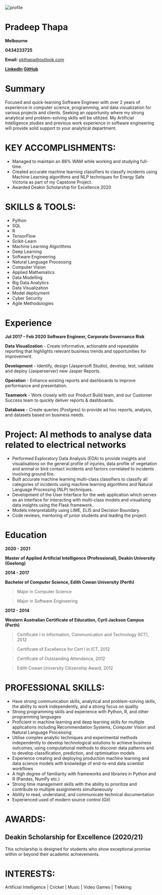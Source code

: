 ﻿![profile](https://media-exp1.licdn.com/dms/image/C5603AQG09cq21YPNJQ/profile-displayphoto-shrink_400_400/0/1619774555042?e=1625702400&v=beta&t=BBzXIEYqVKr2ucF97zg1Ni0E3K6s0Z_ioZVx9C0hyZM)


# Pradeep Thapa

**Melbourne**

**0434233725**

**Email:** pkthapa@outlook.com

**[LinkedIn](https://www.linkedin.com/in/pradeep-thapa-522424104/)  [GitHub](https://github.com/PradeepThapa)**

# Summary

Focused and quick-learning Software Engineer with over 2 years of experience in computer science, programming, and data visualization for various projects and clients. Seeking an opportunity where my strong analytical and problem-solving skills will be utilized. My Artificial Intelligence studies and previous work experience in software engineering will provide solid support to your analytical department.

# KEY ACCOMPLISHMENTS:
* Managed to maintain an 88% WAM while working and studying full-time.
* Created accurate machine learning classifiers to classify incidents using Machine Learning algorithms and NLP techniques for Energy Safe Victoria as part of my Capstone Project.
* Awarded Deakin Scholarship for Excellence 2020

# SKILLS & TOOLS:
 
*	Python
*	SQL
*	R
*	TensorFlow
*	Scikit-Learn
* Machine Learning Algorithms
*	Deep Learning
*	Software Engineering
*	Natural Language Processing
*	Computer Vision
*	Applied Mathematics
*	Data Modelling
*	Big Data Analytics
*	Data Visualization
*	Model deployment
*	Cyber Security
*	Agile Methodologies 



# Experience
**Jul 2017 – Feb 2020**
**Software Engineer, Corporate Governance Risk**

**Data Visualization** - Create informative, actionable and repeatable reporting that highlights relevant business trends and opportunities for improvement.

**Development** - Identify, design (Jaspersoft Studio), develop, test, validate and deploy (Jasperserver) new Jasper Reports.

**Operation** - Enhance existing reports and dashboards to improve performance and presentation.

**Teamwork** - Work closely with our Product Build team, and our Customer Success team to quickly deliver reports & dashboards.

**Database** - Create queries (Postgres) to provide ad hoc reports, analysis, and datasets based on business needs.


# Project: AI methods to analyse data related to electrical networks
* Performed Exploratory Data Analysis (EDA) to provide insights and visualisations on the general profile of injuries, data profile of vegetation and animal or bird contact incidents and factors correlated to incidents involving ground fire.
* Built accurate machine learning multi-class classifiers to classify all categories of incidents using machine learning algorithms and Natural Language Processing (NLP) techniques.
* Development of the User Interface for the web application which serves as an interface for interacting with multi-class models and visualising data insights using the Flask framework.
* Models interpretability using LIME, ELI5 and Decision Boundary.
* Code reviews, mentoring of junior students and leading the project.


# Education

 **2020 - 2021**
 
 **Master of Applied Artificial Intelligence (Professional), Deakin University (Geelong)**

**2014 - 2017**

**Bachelor of Computer Science,  Edith Cowan University (Perth)**

>Major in Computer Science

>Major in Software Engineering

**2012 - 2014**

**Western Australian Certificate of Education, Cyril Jackson Campus (Perth)**

>Certificate I in Information, Communication and Technology (ICT), 2012

>Certificate of Excellence for Cert I in ICT, 2012

>Certificate of Outstanding Attendance, 2012

>Edith Cowan University Citizenship Award, 2012



# PROFESSIONAL SKILLS:
* Have strong communication skills, analytical and problem-solving skills, the ability to work independently, and a strong focus on quality
* Strong programming skills and experience with Python, R, and other programming languages
* Proficient in machine learning and deep learning skills for multiple applications including Recommendation Systems, Computer Vision and Natural Language Processing
* Utilise complex analytic techniques and experimental methods independently to develop technological solutions to achieve business outcomes, using computational methods to discover data patterns and to develop classification, prediction, and optimisation models
* Experience creating and deploying production machine learning and data science models with knowledge of end-to-end data scientist workflows
* A high degree of familiarity with frameworks and libraries in Python and R (Pandas, NumPy etc.)
* Strong time management skills with the ability to prioritize and contribute to multiple assignments simultaneously
* Ability to read, understand, and communicate technical documentation
* Experienced used of modern source control (Git)

# AWARDS:
## Deakin Scholarship for Excellence (2020/21)
This scholarship is designed for students who show exceptional promise within or beyond their academic achievements.

# INTERESTS:
Artificial Intelligence | Cricket | Music | Video Games | Trekking

